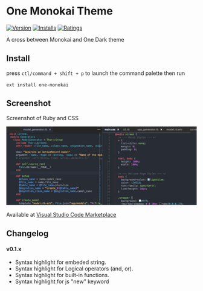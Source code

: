 # One Monokai Theme
[![Version](http://vsmarketplacebadge.apphb.com/version/azemoh.one-monokai.svg)](https://marketplace.visualstudio.com/items?itemName=azemoh.one-monokai) [![Installs](http://vsmarketplacebadge.apphb.com/installs/azemoh.one-monokai.svg)](https://marketplace.visualstudio.com/items?itemName=azemoh.one-monokai) [![Ratings](https://vsmarketplacebadge.apphb.com/rating/azemoh.one-monokai.svg)](https://marketplace.visualstudio.com/items?itemName=azemoh.one-monokai)


A cross between Monokai and One Dark theme

## Install

press `ctl/command + shift + p` to launch the command palette then run
```
ext install one-monokai
```

## Screenshot
Screenshot of Ruby and CSS

![Theme Screenshot](screenshot-v0.1.2.png)

Available at [Visual Studio Code Marketplace](https://marketplace.visualstudio.com/items/azemoh.one-monokai)

## Changelog

#### v0.1.x

  - Syntax highlight for embeded string.
  - Syntax highlight for Logical operators (and, or).
  - Syntax highlight for built-in functions.
  - Syntax highlight for js "new" keyword
